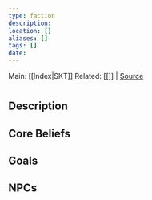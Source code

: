 ```yaml
---
type: faction
description:
location: []
aliases: []
tags: []
date: 
---
```

Main: [[Index|SKT]]
Related: [[]] | [Source]()
# 
## Description
## Core Beliefs
## Goals
## NPCs
